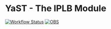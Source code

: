 # YaST - The IPLB Module #

[![Workflow Status](https://github.com/yast/yast-iplb/workflows/CI/badge.svg?branch=master)](
https://github.com/yast/yast-iplb/actions?query=branch%3Amaster)
[![OBS](https://github.com/yast/yast-iplb/actions/workflows/submit.yml/badge.svg)](https://github.com/yast/yast-iplb/actions/workflows/submit.yml)
